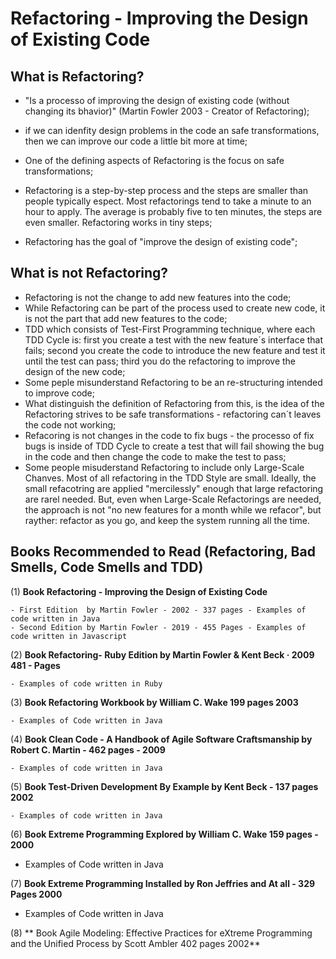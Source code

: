 # Refactoring - Improving the Design of Existing Code

## What is Refactoring?

- "Is a processo of improving the design of existing code (without changing its bhavior)" (Martin Fowler 2003 - Creator of Refactoring);

- if we can idenfity design problems in the code an safe transformations, then we can improve our code a little bit more at time;
- One of the defining aspects of Refactoring is the focus on safe transformations;
- Refactoring is a step-by-step process and the steps are smaller than people typically espect. Most refactorings tend to take a minute to an hour to apply. The average is probably five to ten minutes, the steps are even smaller. Refactoring works in tiny steps;
- Refactoring has the goal of "improve the design of existing code";

## What is not Refactoring?

- Refactoring is not the change to add new features into the code;
- While Refactoring can be part of the process used to create new code, it is not the part that add new features to the code;
- TDD which consists of Test-First Programming technique, where each TDD Cycle is: first you create a test with the new feature´s interface that fails; second you create the code to introduce the new feature and test it until the test can pass; third you do the refactoring to improve the design of the new code;
- Some peple misunderstand Refactoring to be an re-structuring intended to improve code; 
- What distinguish the definition of Refactoring from this, is the idea of the Refactoring strives to be safe transformations - refactoring can´t leaves the code not working;
- Refacoring is not changes in the code to fix bugs - the processo of fix bugs is inside of TDD Cycle to create a test that will fail showing the bug in the code and then change the code to make the test to pass;
- Some people misuderstand Refactoring to include only Large-Scale Chanves. Most of all refactoring in the TDD Style are small. Ideally, the small refacotring are applied "mercilessly" enough that large refactoring are rarel needed. But, even when Large-Scale Refactorings are needed, the approach is not "no new features for a month while we refacor", but rayther: refactor as you go, and keep the system running all the time.

## Books Recommended to Read (Refactoring, Bad Smells, Code Smells and TDD)

(1) **Book Refactoring - Improving the Design of Existing Code**
    
    - First Edition  by Martin Fowler - 2002 - 337 pages - Examples of code written in Java 
    - Second Edition by Martin Fowler - 2019 - 455 Pages - Examples of code written in Javascript
    
(2) **Book Refactoring-  Ruby Edition by Martin Fowler & Kent Beck · 2009 481 - Pages**

    - Examples of code written in Ruby
    
(3) **Book Refactoring Workbook by William C. Wake  199 pages 2003**

    - Examples of Code written in Java

(4) **Book Clean Code - A Handbook of Agile Software Craftsmanship by Robert C. Martin - 462 pages - 2009**

    - Examples of code written in Java
    
(5) **Book Test-Driven Development By Example by Kent Beck - 137 pages 2002**

    - Examples of code written in Java
    
(6) **Book Extreme Programming Explored by William C. Wake 159 pages - 2000**

   - Examples of Code written in Java

(7) **Book Extreme Programming Installed  by Ron Jeffries and At all - 329 Pages 2000** 

   - Examples of Code written in Java

(8) ** Book Agile Modeling: Effective Practices for eXtreme Programming and the Unified Process by Scott Ambler 402 pages 2002**
    
    
